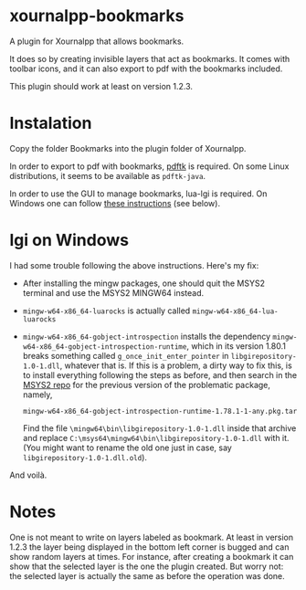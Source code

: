 # xournalpp-bookmarks
A plugin for Xournalpp that allows bookmarks.

It does so by creating invisible layers that act as bookmarks. It comes with toolbar icons, and it can also export to pdf with the bookmarks included.

This plugin should work at least on version 1.2.3.

# Instalation
Copy the folder Bookmarks into the plugin folder of Xournalpp.

In order to export to pdf with bookmarks, [pdftk](https://www.pdflabs.com/tools/pdftk-server/) is required. On some Linux distributions, it seems to be available as `pdftk-java`.

In order to use the GUI to manage bookmarks, lua-lgi is required. On Windows one can follow [these instructions](https://github.com/xournalpp/xournalpp/discussions/4522#discussioncomment-8789465) (see below).

# lgi on Windows
I had some trouble following the above instructions. Here's my fix:

- After installing the mingw packages, one should quit the MSYS2 terminal and use the MSYS2 MINGW64 instead.
- `mingw-w64-x86_64-luarocks` is actually called `mingw-w64-x86_64-lua-luarocks`
- `mingw-w64-x86_64-gobject-introspection` installs the dependency `mingw-w64-x86_64-gobject-introspection-runtime`, which in its version 1.80.1 breaks something called `g_once_init_enter_pointer` in `libgirepository-1.0-1.dll`, whatever that is. If this is a problem, a dirty way to fix this, is to install everything following the steps as before, and then search in the [MSYS2 repo](https://repo.msys2.org/mingw/mingw64/) for the previous version of the problematic package, namely,

      mingw-w64-x86_64-gobject-introspection-runtime-1.78.1-1-any.pkg.tar

  Find the file `\mingw64\bin\libgirepository-1.0-1.dll` inside that archive and replace `C:\msys64\mingw64\bin\libgirepository-1.0-1.dll` with it. (You might want to rename the old one just in case, say `libgirepository-1.0-1.dll.old`).

And voilà.

# Notes
One is not meant to write on layers labeled as bookmark. At least in version 1.2.3 the layer being displayed in the bottom left corner is bugged and can show random layers at times. For instance, after creating a bookmark it can show that the selected layer is the one the plugin created. But worry not: the selected layer is actually the same as before the operation was done.
